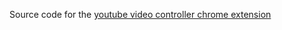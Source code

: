 Source code for the [youtube video controller chrome extension](https://chrome.google.com/webstore/detail/youtube-video-controller/ffbpnhedklbikebhoipcgeompghpgljj)
